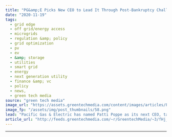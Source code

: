 ```yaml
---
title: "PG&amp;E Picks New CEO to Lead It Through Post-Bankruptcy Challenges"
date: "2020-11-19"
tags: 
  - grid edge
  - off grid/energy access
  - microgrids
  - regulation &amp; policy
  - grid optimization
  - pv
  - ev
  - &amp; storage
  - utilities
  - smart grid
  - energy
  - next generation utility
  - finance &amp; vc
  - policy
  - news,
  - green tech media
source: "green tech media"
image_url: "https://assets.greentechmedia.com/content/images/articles/Patti_Poppe_XL.jpeg"
image_fp: "/assets/img/post_thumbnails/58.png"
lead: "Pacific Gas & Electric has named Patti Poppe as its next CEO, tapping the longtime Michigan utility executive to help restore public confidence in its ability to safely operate its Northern California grid and rebuild investors’ trust in its post-ban ..."
article_url: "http://feeds.greentechmedia.com/~r/GreentechMedia/~3/fHj_ncAzUG4/pge-picks-new-ceo-to-lead-it-through-post-bankruptcy-challenges"
---
```


---
